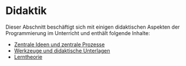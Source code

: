 # Didaktik
Dieser Abschnitt beschäftigt sich mit einigen didaktischen Aspekten der Programmierung im Unterricht und enthält folgende Inhalte:

* [Zentrale Ideen und zentrale Prozesse](Zentrale-Ideen.md)
* [Werkzeuge und didaktische Unterlagen](Werkzeuge.md)
* [Lerntheorie](Lerntheorie.md)
